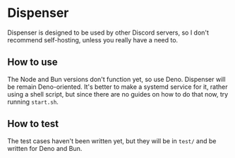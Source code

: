 # Dispenser

Dispenser is designed to be used by other Discord servers, so I don't recommend self-hosting, unless you really
have a need to.

## How to use

The Node and Bun versions don't function yet, so use Deno. Dispenser will be
remain Deno-oriented. It's better to make a systemd service for it, rather using
a shell script, but since there are no guides on how to do that now, try running
`start.sh`.

## How to test

The test cases haven't been written yet, but they will be in `test/` and be
written for Deno and Bun.
